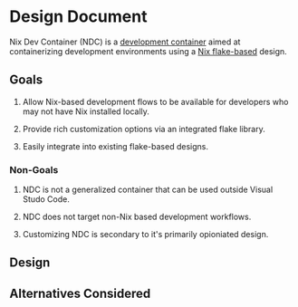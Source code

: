# Design Document

Nix Dev Container (NDC) is a [development container][1] aimed at containerizing
development environments using a [Nix flake-based][2] design.

## Goals

1. Allow Nix-based development flows to be available for developers who may not
   have Nix installed locally.

2. Provide rich customization options via an integrated flake library.

3. Easily integrate into existing flake-based designs.

### Non-Goals

1. NDC is not a generalized container that can be used outside Visual Studo
   Code.

2. NDC does not target non-Nix based development workflows.

3. Customizing NDC is secondary to it's primarily opioniated design.

## Design

<!--- The meat of the document --->
<!--- Implementations, diagrams, APIs, data storage, etc. --->

## Alternatives Considered

<!--- Alternatives considered to the above and why we didn't use them --->

[1]: https://code.visualstudio.com/docs/remote/containers
[2]: https://nixos.wiki/wiki/Flakes

